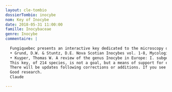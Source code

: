 ```yaml
---
layout: cle-tombio
dossierTombio: inocybe
nom: Key of Inocybe
date: 2018-05-31 11:00:00
famille: Inocybaceae
genre: Inocybe
commentaire: |
  
  Fungiquebec presents an interactive key dedicated to the microscopy of Inocybes. The latter has been developped according to the following two sources:
  • Grund, D.W. & Stuntz, D.E. Nova Scotian Inocybes vol. 1-8, Mycologia, 1968-1984.
  • Kuyper, Thomas W. A review of the genus Inocybe in Europe: I. subgenus Inosperma and the smooth-spored species of subgenus Inocybe, Rijksherbarium, Leiden, 1986.
  This key, of 214 species, is not a goal, but a means of support for everyone with their mycological and microscopic research; to help the amateurs to quickly circumscribe the subgenus, the sections and the sub-sections.
  There will be updates following corrections or additions. If you see any typos, or potential additions, please email me at the following address : kaufholtzcoutureclaude@gmail.com.
  Good research.
  Claude

---
```


<style>
  #tombioControlTabs .ui-tabs-nav {
    width: 11em;
  }

  #tombioControlTabs {
    padding-left: 11.5em;
  }
<style>
